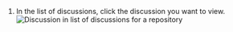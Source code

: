 1. In the list of discussions, click the discussion you want to view.
   ![Discussion in list of discussions for a repository](/assets/images/help/discussions/click-discussion-in-list.png)
